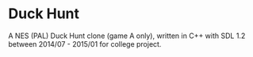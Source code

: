 # Duck Hunt
A NES (PAL) Duck Hunt clone (game A only), written in C++ with SDL 1.2 between 2014/07 - 2015/01 for college project.
